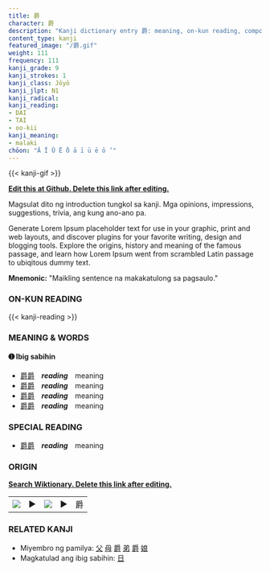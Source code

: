 ```yaml
---
title: 爵
character: 爵
description: "Kanji dictionary entry 爵: meaning, on-kun reading, compounds, origin, related kanji"
content_type: kanji
featured_image: "/爵.gif"
weight: 111
frequency: 111
kanji_grade: 9
kanji_strokes: 1
kanji_class: Jōyō
kanji_jlpt: N1
kanji_radical: 
kanji_reading: 
- DAI
- TAI
- oo-kii
kanji_meaning:
- malaki
chōon: "Ā Ī Ū Ē Ō ā ī ū ē ō ’"
---
```

[//]: # (Don't edit the line below. Kanji animated GIF code is automatically generated.)
{{< kanji-gif >}}

[//]: # (Edit below this line.)

**[Edit this at Github. Delete this link after editing.](https://github.com/tim0g/tim/tree/main/content/kanji/爵/index.md)**

Magsulat dito ng introduction tungkol sa kanji. Mga opinions, impressions, suggestions, trivia, ang kung ano-ano pa.

Generate Lorem Ipsum placeholder text for use in your graphic, print and web layouts, and discover plugins for your favorite writing, design and blogging tools. Explore the origins, history and meaning of the famous passage, and learn how Lorem Ipsum went from scrambled Latin passage to ubiqitous dummy text.
 
**Mnemonic:** "Maikling sentence na makakatulong sa pagsaulo."

### ON-KUN READING

[//]: # (Don't edit the line below. ON-KUN READING code is automatically generated.)
{{< kanji-reading >}}

### MEANING & WORDS

#### ➊ **Ibig sabihin**
  - [爵](../爵)[爵](../爵)　***reading***　meaning
  - [爵](../爵)[爵](../爵)　***reading***　meaning
  - [爵](../爵)[爵](../爵)　***reading***　meaning
  - [爵](../爵)[爵](../爵)　***reading***　meaning

### SPECIAL READING
  - [爵](../爵)[爵](../爵)　***reading***　meaning

### ORIGIN

**[Search Wiktionary. Delete this link after editing.](https://wiktionary.org/wiki/爵)**
<table class="kanji-table"><tr><td>
<img src="60px-爵-bronze.svg.png">
</td><td>▶</td><td>
<img src="60px-爵-oracle.svg.png">
</td><td>▶</td>
<td class="kanji-origin">爵</td>
</tr></table>

### RELATED KANJI
- Miyembro ng pamilya: [父](../父) [母](../母) [爵](../爵) [弟](../弟) [爵](../爵) [娘](../娘)
- Magkatulad ang ibig sabihin: [日](../日)
